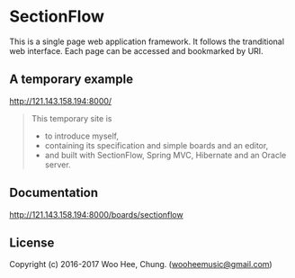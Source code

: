 # SectionFlow
This is a single page web application framework. It follows the tranditional web interface. Each page can be accessed and bookmarked by URI.

## A temporary example
http://121.143.158.194:8000/ 
>This temporary site is
>* to introduce myself, 
>* containing its specification and simple boards and an editor,
>* and built with SectionFlow, Spring MVC, Hibernate and an Oracle server.

## Documentation
http://121.143.158.194:8000/boards/sectionflow

## License
Copyright (c) 2016-2017 Woo Hee, Chung. (wooheemusic@gmail.com)
